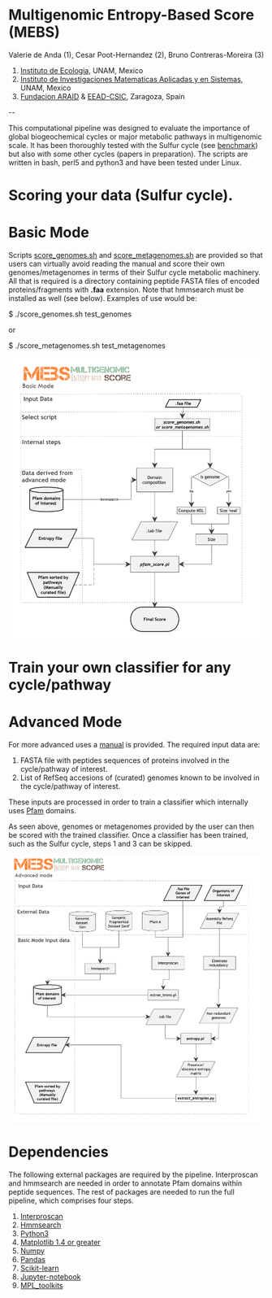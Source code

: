 # Multigenomic Entropy-Based Score (MEBS)

Valerie de Anda (1), Cesar Poot-Hernandez (2), Bruno Contreras-Moreira (3)

1. [Instituto de Ecologia](http://web.ecologia.unam.mx), UNAM, Mexico
2. [Instituto de Investigaciones Matematicas Aplicadas y en Sistemas](http://www.iimas.unam.mx), UNAM, Mexico
3. [Fundacion ARAID](http://www.araid.es) & [EEAD-CSIC](http://www.eead.csic.es), Zaragoza, Spain

--

This computational pipeline was designed to evaluate the importance of global biogeochemical cycles 
or major metabolic pathways in multigenomic scale. 
It has been thoroughly tested with the Sulfur cycle (see [benchmark](./scripts/MEBS.figures.ipynb)) 
but also with some other cycles (papers in preparation). 
The scripts are written in bash, perl5 and python3 and have been tested under Linux.

# Scoring your data (Sulfur cycle). 
# Basic Mode 

Scripts [score_genomes.sh](./score_genomes.sh) and [score_metagenomes.sh](./score_metagenomes.sh) are provided
so that users can virtually avoid reading the manual and score their own genomes/metagenomes in terms of their
Sulfur cycle metabolic machinery. All that is required is a directory containing peptide FASTA files of
encoded proteins/fragments with **.faa** extension.
Note that hmmsearch must be installed as well (see below).
Examples of use would be:

$ ./score_genomes.sh test_genomes

or 

$ ./score_metagenomes.sh test_metagenomes

![MEBS flowchart basic mode ](./MEBS_basic.png)

# Train your own classifier for any cycle/pathway 
# Advanced Mode 

For more advanced uses a [manual](manual.v1.pdf) is provided. The required input data are:

1. FASTA file with peptides sequences of proteins involved in the cycle/pathway of interest.
2. List of RefSeq accesions of (curated) genomes known to be involved in the cycle/pathway of interest.

These inputs are processed in order to train a classifier which internally uses [Pfam](http://pfam.xfam.org) domains.

As seen above, genomes or metagenomes provided by the user can then be scored with the trained classifier.
Once a classifier has been trained, such as the Sulfur cycle, steps 1 and 3 can be skipped. 

![MEBS flowchart advance mode ](./MEBS_advanced.png)

# Dependencies

The following external packages are required by the pipeline.
Interproscan and hmmsearch are needed in order to annotate Pfam domains within peptide sequences. 
The rest of packages are needed to run the full pipeline, which comprises four steps. 

1. [Interproscan](https://www.ebi.ac.uk/interpro/interproscan.htm}{Interproscan)
2. [Hmmsearch](http://hmmer.org)
3. [Python3](https://www.python.org/downloads)
4. [Matplotlib 1.4 or greater](http://matplotlib.org/users/installing.html#most-platforms-scientific-python-distributions) 
5. [Numpy](https://docs.scipy.org/doc/numpy-1.10.0/user/install.html)
6. [Pandas](http://pandas.pydata.org/pandas-docs/stable/install.html)
7. [Scikit-learn](http://scikit-learn.org/stable/install.html)
8. [Jupyter-notebook](http://jupyter.org}{Jupyter-notebook)
9. [MPL_toolkits](http://matplotlib.org/1.4.3/mpl_toolkits/index.html)
